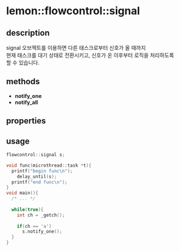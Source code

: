 lemon::flowcontrol::signal
====

description
----
signal 오브젝트를 이용하면 다른 태스크로부터 신호가 올 때까지<br>
현재 태스크를 대기 상태로 전환시키고, 신호가 온 이후부터 로직을 처리하도록<br>
할 수 있습니다.

methods
----
* __notify_one__
* __notify_all__

properties
----

usage
----
```C++
flowcontrol::signal s;

void func(microthread::task *t){
  printf("begin func\n");
    delay_until(s);
  printf("end func\n");
}
void main(){
  /* ... */
  
  while(true){
    int ch = _getch();
    
    if(ch == 'a')
      s.notify_one();
  }
}
```
